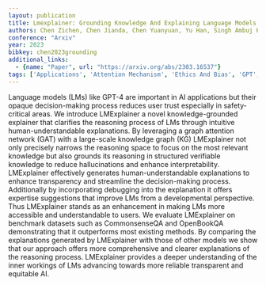 ```yaml
---
layout: publication
title: Lmexplainer: Grounding Knowledge And Explaining Language Models
authors: Chen Zichen, Chen Jianda, Chen Yuanyuan, Yu Han, Singh Ambuj K, Sra Misha
conference: "Arxiv"
year: 2023
bibkey: chen2023grounding
additional_links:
  - {name: "Paper", url: "https://arxiv.org/abs/2303.16537"}
tags: ['Applications', 'Attention Mechanism', 'Ethics And Bias', 'GPT', 'Interpretability And Explainability', 'Model Architecture', 'RAG', 'Responsible AI']
---
```

Language models (LMs) like GPT-4 are important in AI applications but their opaque decision-making process reduces user trust especially in safety-critical areas. We introduce LMExplainer a novel knowledge-grounded explainer that clarifies the reasoning process of LMs through intuitive human-understandable explanations. By leveraging a graph attention network (GAT) with a large-scale knowledge graph (KG) LMExplainer not only precisely narrows the reasoning space to focus on the most relevant knowledge but also grounds its reasoning in structured verifiable knowledge to reduce hallucinations and enhance interpretability. LMExplainer effectively generates human-understandable explanations to enhance transparency and streamline the decision-making process. Additionally by incorporating debugging into the explanation it offers expertise suggestions that improve LMs from a developmental perspective. Thus LMExplainer stands as an enhancement in making LMs more accessible and understandable to users. We evaluate LMExplainer on benchmark datasets such as CommonsenseQA and OpenBookQA demonstrating that it outperforms most existing methods. By comparing the explanations generated by LMExplainer with those of other models we show that our approach offers more comprehensive and clearer explanations of the reasoning process. LMExplainer provides a deeper understanding of the inner workings of LMs advancing towards more reliable transparent and equitable AI.
